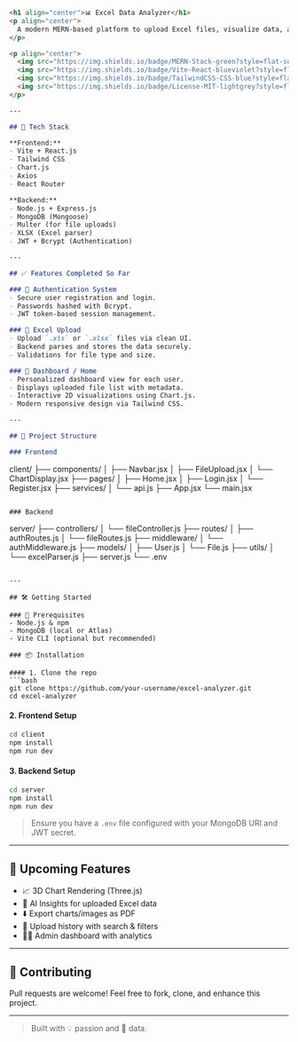 ```markdown
<h1 align="center">📊 Excel Data Analyzer</h1>
<p align="center">
  A modern MERN-based platform to upload Excel files, visualize data, and explore analytics through an interactive dashboard.
</p>

<p align="center">
  <img src="https://img.shields.io/badge/MERN-Stack-green?style=flat-square" />
  <img src="https://img.shields.io/badge/Vite-React-blueviolet?style=flat-square" />
  <img src="https://img.shields.io/badge/TailwindCSS-CSS-blue?style=flat-square" />
  <img src="https://img.shields.io/badge/License-MIT-lightgrey?style=flat-square" />
</p>

---

## 🚀 Tech Stack

**Frontend:**
- Vite + React.js
- Tailwind CSS
- Chart.js
- Axios
- React Router

**Backend:**
- Node.js + Express.js
- MongoDB (Mongoose)
- Multer (for file uploads)
- XLSX (Excel parser)
- JWT + Bcrypt (Authentication)

---

## ✅ Features Completed So Far

### 🔐 Authentication System
- Secure user registration and login.
- Passwords hashed with Bcrypt.
- JWT token-based session management.

### 📁 Excel Upload
- Upload `.xls` or `.xlsx` files via clean UI.
- Backend parses and stores the data securely.
- Validations for file type and size.

### 🧮 Dashboard / Home
- Personalized dashboard view for each user.
- Displays uploaded file list with metadata.
- Interactive 2D visualizations using Chart.js.
- Modern responsive design via Tailwind CSS.

---

## 📁 Project Structure

### Frontend
```

client/
├── components/
│   ├── Navbar.jsx
│   ├── FileUpload.jsx
│   └── ChartDisplay.jsx
├── pages/
│   ├── Home.jsx
│   ├── Login.jsx
│   └── Register.jsx
├── services/
│   └── api.js
├── App.jsx
└── main.jsx

```

### Backend
```

server/
├── controllers/
│   └── fileController.js
├── routes/
│   ├── authRoutes.js
│   └── fileRoutes.js
├── middleware/
│   └── authMiddleware.js
├── models/
│   ├── User.js
│   └── File.js
├── utils/
│   └── excelParser.js
├── server.js
└── .env

````

---

## 🛠️ Getting Started

### 🔧 Prerequisites
- Node.js & npm
- MongoDB (local or Atlas)
- Vite CLI (optional but recommended)

### 📦 Installation

#### 1. Clone the repo
```bash
git clone https://github.com/your-username/excel-analyzer.git
cd excel-analyzer
````

#### 2. Frontend Setup

```bash
cd client
npm install
npm run dev
```

#### 3. Backend Setup

```bash
cd server
npm install
npm run dev
```

> Ensure you have a `.env` file configured with your MongoDB URI and JWT secret.

---

## 🚧 Upcoming Features

* 📈 3D Chart Rendering (Three.js)
* 🧠 AI Insights for uploaded Excel data
* ⬇️ Export charts/images as PDF
* 📜 Upload history with search & filters
* 🧑‍💼 Admin dashboard with analytics

---

## 🤝 Contributing

Pull requests are welcome!
Feel free to fork, clone, and enhance this project.

---

> Built with 💡 passion and 📂 data.

```

